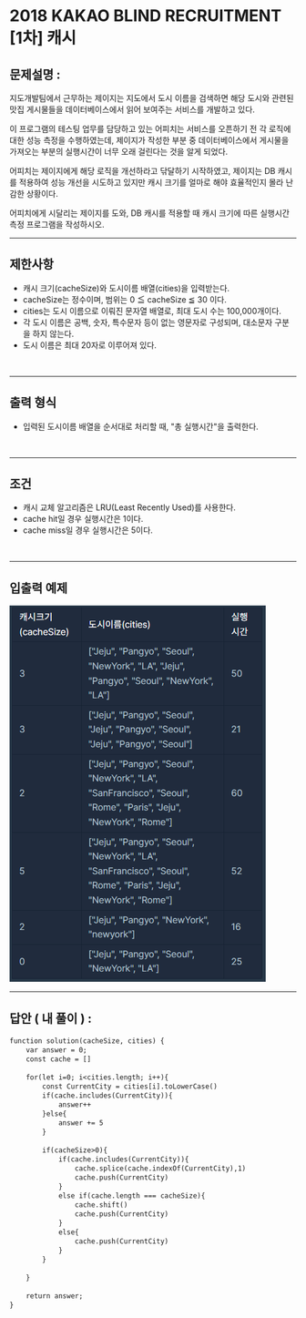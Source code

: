 # 2018 KAKAO BLIND RECRUITMENT [1차] 캐시

## 문제설명 :

지도개발팀에서 근무하는 제이지는 지도에서 도시 이름을 검색하면 해당 도시와 관련된 맛집 게시물들을 데이터베이스에서 읽어 보여주는 서비스를 개발하고 있다.

이 프로그램의 테스팅 업무를 담당하고 있는 어피치는 서비스를 오픈하기 전 각 로직에 대한 성능 측정을 수행하였는데, 제이지가 작성한 부분 중 데이터베이스에서 게시물을 가져오는 부분의 실행시간이 너무 오래 걸린다는 것을 알게 되었다.

어피치는 제이지에게 해당 로직을 개선하라고 닦달하기 시작하였고, 제이지는 DB 캐시를 적용하여 성능 개선을 시도하고 있지만 캐시 크기를 얼마로 해야 효율적인지 몰라 난감한 상황이다.

어피치에게 시달리는 제이지를 도와, DB 캐시를 적용할 때 캐시 크기에 따른 실행시간 측정 프로그램을 작성하시오.

---

## 제한사항

- 캐시 크기(cacheSize)와 도시이름 배열(cities)을 입력받는다.
- cacheSize는 정수이며, 범위는 0 ≦ cacheSize ≦ 30 이다.
- cities는 도시 이름으로 이뤄진 문자열 배열로, 최대 도시 수는 100,000개이다.
- 각 도시 이름은 공백, 숫자, 특수문자 등이 없는 영문자로 구성되며, 대소문자 구분을 하지 않는다.
- 도시 이름은 최대 20자로 이루어져 있다.

<br/>

---

## 출력 형식

- 입력된 도시이름 배열을 순서대로 처리할 때, "총 실행시간"을 출력한다.

<br/>

---

## 조건

- 캐시 교체 알고리즘은 LRU(Least Recently Used)를 사용한다.
- cache hit일 경우 실행시간은 1이다.
- cache miss일 경우 실행시간은 5이다.

<br/>

---

## 입출력 예제

<img src ='[1차] 캐시.png'>

<br/>

---

## 답안 ( 내 풀이 ) :

```
function solution(cacheSize, cities) {
    var answer = 0;
    const cache = []

    for(let i=0; i<cities.length; i++){
        const CurrentCity = cities[i].toLowerCase()
        if(cache.includes(CurrentCity)){
            answer++
        }else{
            answer += 5
        }

        if(cacheSize>0){
            if(cache.includes(CurrentCity)){
                cache.splice(cache.indexOf(CurrentCity),1)
                cache.push(CurrentCity)
            }
            else if(cache.length === cacheSize){
                cache.shift()
                cache.push(CurrentCity)
            }
            else{
                cache.push(CurrentCity)
            }
        }

    }

    return answer;
}
```
